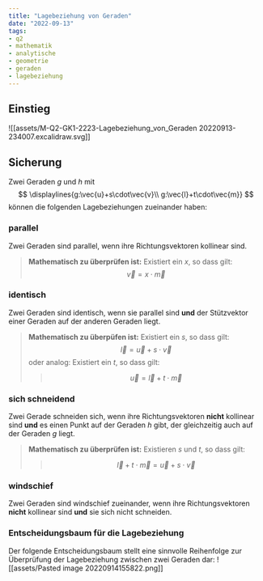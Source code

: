 ```yaml
---
title: "Lagebeziehung von Geraden"
date: "2022-09-13"
tags:
- q2
- mathematik
- analytische
- geometrie
- geraden
- lagebeziehung
---
```


## Einstieg

![[assets/M-Q2-GK1-2223-Lagebeziehung_von_Geraden 20220913-234007.excalidraw.svg]]
<!-- %%[[assets/M-Q2-GK1-2223-Lagebeziehung_von_Geraden 20220913-234007.excalidraw.md|🖋 Edit in Excalidraw]], and the [[assets/M-Q2-GK1-2223-Lagebeziehung_von_Geraden 20220913-234007.excalidraw.dark.svg|dark exported image]]%% -->

## Sicherung
Zwei Geraden $g$ und $h$ mit
$$
\displaylines{g:\vec{u}+s\cdot\vec{v}\\
g:\vec{l}+t\cdot\vec{m}}
$$
können die folgenden Lagebeziehungen zueinander haben:

### parallel
Zwei Geraden sind parallel, wenn ihre Richtungsvektoren kollinear sind.

>**Mathematisch zu überprüfen ist:**
>Existiert ein $x$, so dass gilt:
>$$
\vec{v}=x\cdot \vec{m}
$$
### identisch
Zwei Geraden sind identisch, wenn sie parallel sind **und** der Stützvektor einer Geraden auf der anderen Geraden liegt.

>**Mathematisch zu überpüfen ist:**
>Existiert ein $s$, so dass gilt:
>$$
\vec{l}=\vec{u}+s\cdot\vec{v}
$$
>oder analog:
>Existiert ein $t$, so dass gilt:
>>$$
\vec{u}=\vec{l}+t\cdot\vec{m}
$$

### sich schneidend
Zwei Gerade schneiden sich, wenn ihre Richtungsvektoren **nicht** kollinear sind **und** es einen Punkt auf der Geraden $h$ gibt, der gleichzeitig auch auf der Geraden $g$ liegt.

>**Mathematisch zu überprüfen ist:**
>Existieren $s$ und $t$, so dass gilt:
>>$$
\vec{l}+t\cdot\vec{m}=\vec{u}+s\cdot\vec{v}
$$

### windschief
Zwei Geraden sind windschief zueinander, wenn ihre Richtungsvektoren **nicht** kollinear sind **und** sie sich nicht schneiden.

### Entscheidungsbaum für die Lagebeziehung
Der folgende Entscheidungsbaum stellt eine sinnvolle Reihenfolge zur Überprüfung der Lagebeziehung zwischen zwei Geraden dar:
![[assets/Pasted image 20220914155822.png]]